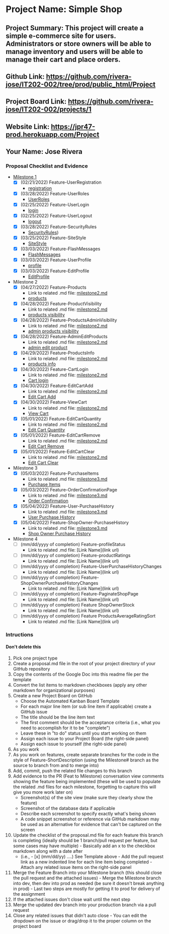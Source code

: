 # Project Name: Simple Shop
## Project Summary: This project will create a simple e-commerce site for users. Administrators or store owners will be able to manage inventory and users will be able to manage their cart and place orders.
## Github Link: https://github.com/rivera-jose/IT202-002/tree/prod/public_html/Project
## Project Board Link: https://github.com/rivera-jose/IT202-002/projects/1
## Website Link: https://jpr47-prod.herokuapp.com/Project
## Your Name: Jose Rivera

<!-- Line item / Feature template (use this for each bullet point) -- DO NOT DELETE THIS SECTION


- [ ] \(mm/dd/yyyy of completion) Feature Title (from the proposal bullet point, if it's a sub-point indent it properly)
  -  Link to related .md file: [Link Name](link url)

 End Line item / Feature Template -- DO NOT DELETE THIS SECTION --> 
 
 
### Proposal Checklist and Evidence

- [Milestone 1](https://github.com/rivera-jose/IT202-002/blob/Milestone1/public_html/Project/milestone1.md)
  - [x] \(02/21/2022) Feature-UserRegistration
     -  [registration](https://jpr47-prod.herokuapp.com/Project/register.php) 
  - [x] \(03/28/2022) Feature-UserRoles 
     -  [UserRoles](https://jpr47-prod.herokuapp.com/Project/admin/list_roles.php)
  - [x] \(02/25/2022) Feature-UserLogin
     -  [login](https://jpr47-prod.herokuapp.com/Project/login.php)
  - [x] \(02/25/2022) Feature-UserLogout
     -  [logout](https://jpr47-prod.herokuapp.com/Project/logout.php)
  - [x] \(03/28/2022) Feature-SecurityRules
     -  [SecurityRules](https://jpr47-prod.herokuapp.com/Project/admin/list_roles.php)) 
  - [x] \(03/25/2022) Feature-SiteStyle
     -  [SiteStyle](https://jpr47-prod.herokuapp.com/Project/styles.css) 
  - [x] \(03/03/2022) Feature-FlashMessages
     -  [FlashMessages](https://jpr47-prod.herokuapp.com/Project/login.php) 
  - [x] \(03/03/2022) Feature-UserProfile
     -  [profile](https://jpr47-prod.herokuapp.com/Project/profile.php) 
  - [x] \(03/03/2022) Feature-EditProfile
     -  [EditProfile](https://jpr47-prod.herokuapp.com/Project/profile.php) 
- Milestone 2
  - [x] \(04/27/2022) Feature-Products
     -  Link to related .md file: [milestone2.md](https://github.com/rivera-jose/IT202-002/blob/Milestone2/public_html/Project/milestone2.md)
     - [products](https://jpr47-prod.herokuapp.com/Project/Project/add_item.php)
  - [x] \(04/28/2022) Feature-ProductVisibility
     -  Link to related .md file: [milestone2.md](https://github.com/rivera-jose/IT202-002/blob/Milestone2/public_html/Project/milestone2.md)
     -  [products visibility](https://jpr47-prod.herokuapp.com/Project/shop.php)
  - [x] \(04/28/2022) Feature-ProductsAdminVisibility
     -  Link to related .md file: [milestone2.md](https://github.com/rivera-jose/IT202-002/blob/Milestone2/public_html/Project/milestone2.md)
     -  [admin products visibility](https://jpr47-prod.herokuapp.com/Project/admin/list_item.php)
  - [x] \(04/28/2022) Feature-AdminEditProducts
     -  Link to related .md file: [milestone2.md](https://github.com/rivera-jose/IT202-002/blob/Milestone2/public_html/Project/milestone2.md)
     -  [admin edit product](https://jpr47-prod.herokuapp.com/Project/admin/edit_item.php)
  - [x] \(04/29/2022) Feature-ProductsInfo
     -  Link to related .md file: [milestone2.md](https://github.com/rivera-jose/IT202-002/blob/Milestone2/public_html/Project/milestone2.md)
     -  [products info](https://jpr47-prod.herokuapp.com/Project/products-details.php)
  - [x] \(04/30/2022) Feature-CartLogin
     -  Link to related .md file: [milestone2.md](https://github.com/rivera-jose/IT202-002/blob/Milestone2/public_html/Project/milestone2.md)
     -  [Cart login](https://jpr47-prod.herokuapp.com/Project/cart.php) 
  - [x] \(04/30/2022) Feature-EditCartAdd
     -  Link to related .md file: [milestone2.md](https://github.com/rivera-jose/IT202-002/blob/Milestone2/public_html/Project/milestone2.md)
     -  [Edit Cart Add](https://jpr47-prod.herokuapp.com/Project/shop.php)
  - [x] \(04/30/2022) Feature-ViewCart
     -  Link to related .md file: [milestone2.md](https://github.com/rivera-jose/IT202-002/blob/Milestone2/public_html/Project/milestone2.md)
     -  [View Cart](https://jpr47-prod.herokuapp.com/Project/cart.php)
  - [x] \(05/01/2022) Feature-EditCartQuantity
     -  Link to related .md file: [milestone2.md](https://github.com/rivera-jose/IT202-002/blob/Milestone2/public_html/Project/milestone2.md)
     -  [Edit Cart Quantity ](https://jpr47-prod.herokuapp.com/Project/cart.php)
  - [x] \(05/01/2022) Feature-EditCartRemove
     -  Link to related .md file: [milestone2.md](https://github.com/rivera-jose/IT202-002/blob/Milestone2/public_html/Project/milestone2.md)
     -  [Edit Cart Remove](https://jpr47-prod.herokuapp.com/Project/cart.php)
  - [x] \(05/01/2022) Feature-EditCartClear
     -  Link to related .md file: [milestone2.md](https://github.com/rivera-jose/IT202-002/blob/Milestone2/public_html/Project/milestone2.md) 
     -  [Edit Cart Clear](https://jpr47-prod.herokuapp.com/Project/cart.php)     
- Milestone 3
  - [x] \(05/03/2022) Feature-PurchaseItems
     -  Link to related .md file: [milestone3.md](https://github.com/rivera-jose/IT202-002/blob/Milestone3/public_html/Project/milestone3.md)
     -  [Purchase Items](https://jpr47-prod.herokuapp.com/Project/order.php)
  - [x] \(05/03/2022) Feature-OrderConfirmationPage
     -  Link to related .md file: [milestone3.md](https://github.com/rivera-jose/IT202-002/blob/Milestone3/public_html/Project/milestone3.md)
     -  [Order Confirmation](https://jpr47-prod.herokuapp.com/Project/confirmation.php)
  - [x] \(05/04/2022) Feature-User-PurchaseHistory
     -  Link to related .md file: [milestone3.md](https://github.com/rivera-jose/IT202-002/blob/Milestone3/public_html/Project/milestone3.md)
     -  [User Purchase History](https://jpr47-prod.herokuapp.com/Project/purchase_history.php)
  - [x] \(05/04/2022) Feature-ShopOwner-PurchaseHistory
     -  Link to related .md file: [milestone3.md](https://github.com/rivera-jose/IT202-002/blob/Milestone3/public_html/Project/milestone3.md)
     -  [Shop Owner Purchase History](https://jpr47-prod.herokuapp.com/Project/purchase_history.php)
- Milestone 4
  - [ ] \(mm/dd/yyyy of completion) Feature-profileStatus
     -  Link to related .md file: [Link Name](link url)
  - [ ] \(mm/dd/yyyy of completion) Feature-productRatings
     -  Link to related .md file: [Link Name](link url)
  - [ ] \(mm/dd/yyyy of completion) Feature-UserPurchaseHistoryChanges
     -  Link to related .md file: [Link Name](link url)
  - [ ] \(mm/dd/yyyy of completion) Feature-ShopOwnerPurchaseHistoryChanges
     -  Link to related .md file: [Link Name](link url)
  - [ ] \(mm/dd/yyyy of completion) Feature-PaginateShopPage
     -  Link to related .md file: [Link Name](link url)
  - [ ] \(mm/dd/yyyy of completion) Feature ShopOwnerStock
     -  Link to related .md file: [Link Name](link url)
  - [ ] \(mm/dd/yyyy of completion) Feature ProductsAverageRatingSort
     -  Link to related .md file: [Link Name](link url)  
### Intructions
#### Don't delete this
1. Pick one project type
2. Create a proposal.md file in the root of your project directory of your GitHub repository
3. Copy the contents of the Google Doc into this readme file per the template
4. Convert the list items to markdown checkboxes (apply any other markdown for organizational purposes)
5. Create a new Project Board on GitHub
   - Choose the Automated Kanban Board Template
   - For each major line item (or sub line item if applicable) create a GitHub issue
   - The title should be the line item text
   - The first comment should be the acceptance criteria (i.e., what you need to accomplish for it to be "complete")
   - Leave these in "to do" status until you start working on them
   - Assign each issue to your Project Board (the right-side panel)
   - Assign each issue to yourself (the right-side panel)
6. As you work
  1. As you work on features, create separate branches for the code in the style of Feature-ShortDescription (using the Milestone# branch as the source to branch from and to merge into)
  2. Add, commit, push the related file changes to this branch
  3. Add evidence to the PR (Feat to Milestone) conversation view comments showing the feature being implemented (these will be used to populate the related .md files for each milestone, forgetting to capture this will give you more work later on)
     - Screenshot(s) of the site view (make sure they clearly show the feature)
     - Screenshot of the database data if applicable
     - Describe each screenshot to specify exactly what's being shown
     - A code snippet screenshot or reference via GitHub markdown may be used as an alternative for evidence that can't be captured on the screen
  4. Update the checklist of the proposal.md file for each feature this branch is completing (ideally should be 1 branch/pull request per feature, but some cases may have multiple)
    - Basically add an x to the checkbox markdown along with a date after
      - (i.e.,   - [x] (mm/dd/yy) ....) See Template above
    - Add the pull request link as a new indented line for each line item being completed
    - Attach any related issue items on the right-side panel
  5. Merge the Feature Branch into your Milestone branch (this should close the pull request and the attached issues)
    - Merge the Milestone branch into dev, then dev into prod as needed (be sure it doesn't break anything in prod)
    - Last two steps are mostly for getting it to prod for delivery of the assignment 
  7. If the attached issues don't close wait until the next step
  8. Merge the updated dev branch into your production branch via a pull request
  9. Close any related issues that didn't auto close
    - You can edit the dropdown on the issue or drag/drop it to the proper column on the project board